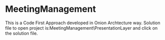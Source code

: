 # MeetingManagement
This is a Code First Approach developed in Onion Archtecture way.
Solution file to open project is:MeetingManagement\PresentationLayer and click on the solution file.
